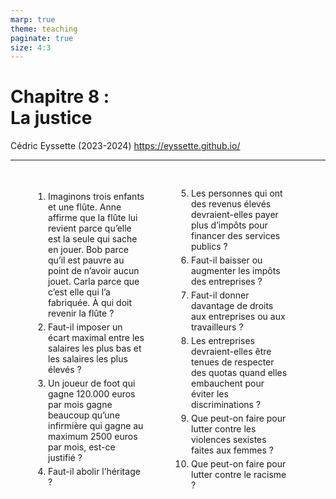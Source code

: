 ```yaml
---
marp: true
theme: teaching
paginate: true
size: 4:3
---
```


<!-- _class: titre -->

# Chapitre 8 : <br>La justice <!-- fit -->

Cédric Eyssette (2023-2024)
https://eyssette.github.io/


---
<!-- _class: fmmmmmm pp -->
<style scoped>
ol {columns:2; margin:0; padding:30px;}
li {margin:5px 30px}
</style>


1) Imaginons trois enfants et une flûte. Anne affirme que la flûte lui revient parce qu’elle est la seule qui sache en jouer.  Bob parce qu’il est pauvre au point de n’avoir aucun jouet. Carla parce que c’est elle qui l’a fabriquée. À qui doit revenir la flûte ?
2) Faut-il imposer un écart maximal entre les salaires les plus bas et les salaires les plus élevés ?
3) Un joueur de foot qui gagne 120.000 euros par mois gagne beaucoup qu’une infirmière qui gagne au maximum 2500 euros par mois, est-ce justifié ?
4) Faut-il abolir l’héritage ?
5) Les personnes qui ont des revenus élevés devraient-elles payer plus d’impôts pour financer des services publics ?
6) Faut-il baisser ou augmenter les impôts des entreprises ?
7) Faut-il donner davantage de droits aux entreprises ou aux travailleurs ?
8) Les entreprises devraient-elles être tenues de respecter des quotas quand elles embauchent pour éviter les discriminations ?
9) Que peut-on faire pour lutter contre les violences sexistes faites aux femmes ?
10) Que peut-on faire pour lutter contre le racisme ?